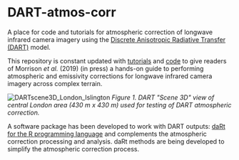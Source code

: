 # DART-atmos-corr
A place for code and tutorials for atmospheric correction of longwave infrared camera imagery using the [Discrete Anisotropic Radiative Transfer (DART)](http://www.cesbio.ups-tlse.fr/us/dart.html) model.

This repository is constant updated with [tutorials](tutorials) and [code](code) to give readers of Morrison *et al.* (2019) (in press) a hands-on guide to performing atmospheric and emissivity corrections for longwave infrared camera imagery across complex terrain.

![DARTscene3D_London_Islington](readme/DARTscene3D_London_Islington.PNG)
*Figure 1. DART "Scene 3D" view of central London area (430 m x 430 m) used for testing of DART atmospheric correction.*

A software package has been developed to work with DART outputs: [daRt for the R programming language](https://github.com/willmorrison1/daRt) and complements the atmospheric correction processing and analysis. daRt methods are being developed to simplify the atmospheric correction process. 
